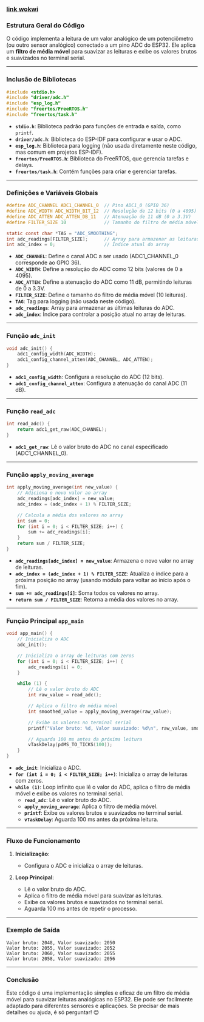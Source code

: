 ### [link wokwi](https://wokwi.com/projects/423725392666269697)

### **Estrutura Geral do Código**

O código implementa a leitura de um valor analógico de um potenciômetro (ou outro sensor analógico) conectado a um pino ADC do ESP32. Ele aplica um **filtro de média móvel** para suavizar as leituras e exibe os valores brutos e suavizados no terminal serial.

---

### **Inclusão de Bibliotecas**

```c
#include <stdio.h>
#include "driver/adc.h"
#include "esp_log.h"
#include "freertos/FreeRTOS.h"
#include "freertos/task.h"
```

- **`stdio.h`**: Biblioteca padrão para funções de entrada e saída, como `printf`.
- **`driver/adc.h`**: Biblioteca do ESP-IDF para configurar e usar o ADC.
- **`esp_log.h`**: Biblioteca para logging (não usada diretamente neste código, mas comum em projetos ESP-IDF).
- **`freertos/FreeRTOS.h`**: Biblioteca do FreeRTOS, que gerencia tarefas e delays.
- **`freertos/task.h`**: Contém funções para criar e gerenciar tarefas.

---

### **Definições e Variáveis Globais**

```c
#define ADC_CHANNEL ADC1_CHANNEL_0  // Pino ADC1_0 (GPIO 36)
#define ADC_WIDTH ADC_WIDTH_BIT_12  // Resolução de 12 bits (0 a 4095)
#define ADC_ATTEN ADC_ATTEN_DB_11   // Atenuação de 11 dB (0 a 3.3V)
#define FILTER_SIZE 10              // Tamanho do filtro de média móvel

static const char *TAG = "ADC_SMOOTHING";
int adc_readings[FILTER_SIZE];      // Array para armazenar as leituras do ADC
int adc_index = 0;                  // Índice atual do array
```

- **`ADC_CHANNEL`**: Define o canal ADC a ser usado (ADC1_CHANNEL_0 corresponde ao GPIO 36).
- **`ADC_WIDTH`**: Define a resolução do ADC como 12 bits (valores de 0 a 4095).
- **`ADC_ATTEN`**: Define a atenuação do ADC como 11 dB, permitindo leituras de 0 a 3.3V.
- **`FILTER_SIZE`**: Define o tamanho do filtro de média móvel (10 leituras).
- **`TAG`**: Tag para logging (não usada neste código).
- **`adc_readings`**: Array para armazenar as últimas leituras do ADC.
- **`adc_index`**: Índice para controlar a posição atual no array de leituras.

---

### **Função `adc_init`**

```c
void adc_init() {
    adc1_config_width(ADC_WIDTH);
    adc1_config_channel_atten(ADC_CHANNEL, ADC_ATTEN);
}
```

- **`adc1_config_width`**: Configura a resolução do ADC (12 bits).
- **`adc1_config_channel_atten`**: Configura a atenuação do canal ADC (11 dB).

---

### **Função `read_adc`**

```c
int read_adc() {
    return adc1_get_raw(ADC_CHANNEL);
}
```

- **`adc1_get_raw`**: Lê o valor bruto do ADC no canal especificado (ADC1_CHANNEL_0).

---

### **Função `apply_moving_average`**

```c
int apply_moving_average(int new_value) {
    // Adiciona o novo valor ao array
    adc_readings[adc_index] = new_value;
    adc_index = (adc_index + 1) % FILTER_SIZE;

    // Calcula a média dos valores no array
    int sum = 0;
    for (int i = 0; i < FILTER_SIZE; i++) {
        sum += adc_readings[i];
    }
    return sum / FILTER_SIZE;
}
```

- **`adc_readings[adc_index] = new_value`**: Armazena o novo valor no array de leituras.
- **`adc_index = (adc_index + 1) % FILTER_SIZE`**: Atualiza o índice para a próxima posição no array (usando módulo para voltar ao início após o fim).
- **`sum += adc_readings[i]`**: Soma todos os valores no array.
- **`return sum / FILTER_SIZE`**: Retorna a média dos valores no array.

---

### **Função Principal `app_main`**

```c
void app_main() {
    // Inicializa o ADC
    adc_init();

    // Inicializa o array de leituras com zeros
    for (int i = 0; i < FILTER_SIZE; i++) {
        adc_readings[i] = 0;
    }

    while (1) {
        // Lê o valor bruto do ADC
        int raw_value = read_adc();

        // Aplica o filtro de média móvel
        int smoothed_value = apply_moving_average(raw_value);

        // Exibe os valores no terminal serial
        printf("Valor bruto: %d, Valor suavizado: %d\n", raw_value, smoothed_value);

        // Aguarda 100 ms antes da próxima leitura
        vTaskDelay(pdMS_TO_TICKS(100));
    }
}
```

- **`adc_init`**: Inicializa o ADC.
- **`for (int i = 0; i < FILTER_SIZE; i++)`**: Inicializa o array de leituras com zeros.
- **`while (1)`**: Loop infinito que lê o valor do ADC, aplica o filtro de média móvel e exibe os valores no terminal serial.
  - **`read_adc`**: Lê o valor bruto do ADC.
  - **`apply_moving_average`**: Aplica o filtro de média móvel.
  - **`printf`**: Exibe os valores brutos e suavizados no terminal serial.
  - **`vTaskDelay`**: Aguarda 100 ms antes da próxima leitura.

---

### **Fluxo de Funcionamento**

1. **Inicialização**:
   - Configura o ADC e inicializa o array de leituras.

2. **Loop Principal**:
   - Lê o valor bruto do ADC.
   - Aplica o filtro de média móvel para suavizar as leituras.
   - Exibe os valores brutos e suavizados no terminal serial.
   - Aguarda 100 ms antes de repetir o processo.

---

### **Exemplo de Saída**

```
Valor bruto: 2048, Valor suavizado: 2050
Valor bruto: 2055, Valor suavizado: 2052
Valor bruto: 2060, Valor suavizado: 2055
Valor bruto: 2058, Valor suavizado: 2056
```

---

### **Conclusão**

Este código é uma implementação simples e eficaz de um filtro de média móvel para suavizar leituras analógicas no ESP32. Ele pode ser facilmente adaptado para diferentes sensores e aplicações. Se precisar de mais detalhes ou ajuda, é só perguntar! 😊